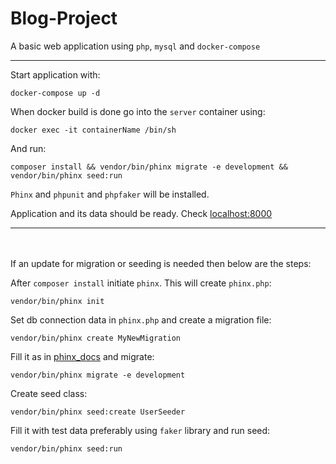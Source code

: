 # Blog-Project

A basic web application using `php`, `mysql` and `docker-compose`

---

Start application with: 

    docker-compose up -d

    
When docker build is done go into the `server` container using:

    docker exec -it containerName /bin/sh

And run: 

    composer install && vendor/bin/phinx migrate -e development && vendor/bin/phinx seed:run

`Phinx` and `phpunit` and `phpfaker` will be installed.

Application and its data should be ready. Check [localhost:8000](localhost:8000)

---

<br/><br/>
If an update for migration or seeding is needed then below are the steps:

After `composer install` initiate `phinx`. This will create `phinx.php`:

    vendor/bin/phinx init

Set db connection data in `phinx.php` and create a migration file:

    vendor/bin/phinx create MyNewMigration

Fill it as in [phinx_docs](https://book.cakephp.org/phinx/0/en/migrations.html) and migrate:

    vendor/bin/phinx migrate -e development

Create seed class:

    vendor/bin/phinx seed:create UserSeeder

Fill it with test data preferably using `faker` library and run seed:

    vendor/bin/phinx seed:run